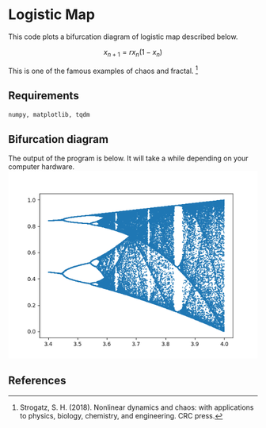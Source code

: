 # Logistic Map
This code plots a bifurcation diagram of logistic map described below.
```math
x_{n+1} = rx_n(1-x_n)
```
This is one of the famous examples of chaos and fractal. [^1]
## Requirements
```
numpy, matplotlib, tqdm
```
## Bifurcation diagram
The output of the program is below. It will take a while depending on your computer hardware.
![alt text](Figure_1.png)

## References
[^1]:Strogatz, S. H. (2018). Nonlinear dynamics and chaos: with applications to physics, biology, chemistry, and engineering. CRC press.
